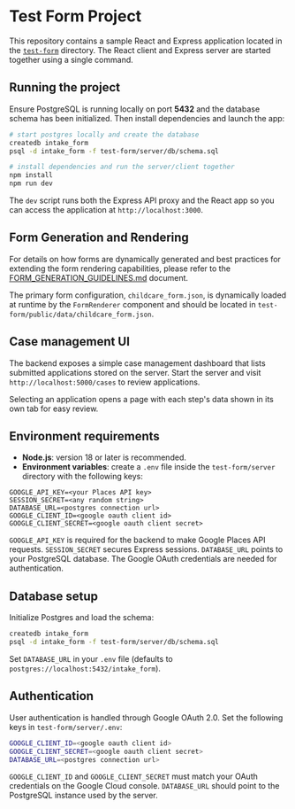 # Test Form Project

This repository contains a sample React and Express application located in the [`test-form`](test-form) directory. The React client and Express server are started together using a single command.

## Running the project

Ensure PostgreSQL is running locally on port **5432** and the database schema has been initialized. Then install dependencies and launch the app:

```bash
# start postgres locally and create the database
createdb intake_form
psql -d intake_form -f test-form/server/db/schema.sql

# install dependencies and run the server/client together
npm install
npm run dev
```

The `dev` script runs both the Express API proxy and the React app so you can access the application at `http://localhost:3000`.

## Form Generation and Rendering

For details on how forms are dynamically generated and best practices for extending the form rendering capabilities, please refer to the [FORM_GENERATION_GUIDELINES.md](FORM_GENERATION_GUIDELINES.md) document.

The primary form configuration, `childcare_form.json`, is dynamically loaded at runtime by the `FormRenderer` component and should be located in `test-form/public/data/childcare_form.json`.

## Case management UI

The backend exposes a simple case management dashboard that lists submitted applications stored on the server. Start the server and visit `http://localhost:5000/cases` to review applications.

Selecting an application opens a page with each step's data shown in its own tab for easy review.

## Environment requirements

- **Node.js**: version 18 or later is recommended.
- **Environment variables**: create a `.env` file inside the `test-form/server` directory with the following keys:

```
GOOGLE_API_KEY=<your Places API key>
SESSION_SECRET=<any random string>
DATABASE_URL=<postgres connection url>
GOOGLE_CLIENT_ID=<google oauth client id>
GOOGLE_CLIENT_SECRET=<google oauth client secret>
```

`GOOGLE_API_KEY` is required for the backend to make Google Places API requests. `SESSION_SECRET` secures Express sessions. `DATABASE_URL` points to your PostgreSQL database. The Google OAuth credentials are needed for authentication.

## Database setup

Initialize Postgres and load the schema:

```bash
createdb intake_form
psql -d intake_form -f test-form/server/db/schema.sql
```

Set `DATABASE_URL` in your `.env` file (defaults to `postgres://localhost:5432/intake_form`).

## Authentication

User authentication is handled through Google OAuth 2.0. Set the following keys in `test-form/server/.env`:

```bash
GOOGLE_CLIENT_ID=<google oauth client id>
GOOGLE_CLIENT_SECRET=<google oauth client secret>
DATABASE_URL=<postgres connection url>
```

`GOOGLE_CLIENT_ID` and `GOOGLE_CLIENT_SECRET` must match your OAuth credentials on the Google Cloud console. `DATABASE_URL` should point to the PostgreSQL instance used by the server.
